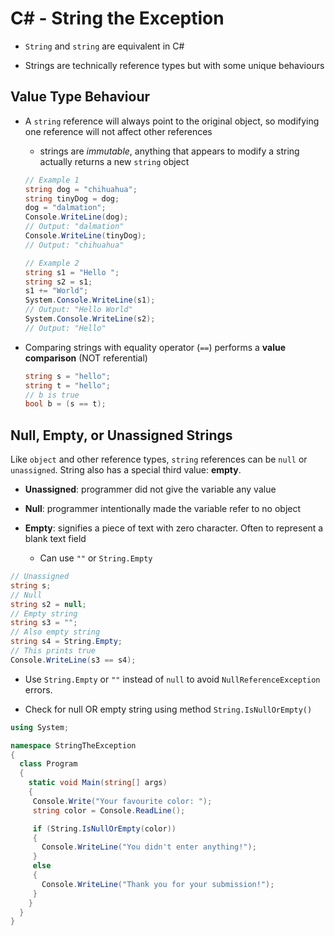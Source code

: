 # C# - String the Exception

- `String` and `string` are equivalent in C#

- Strings are technically reference types but with some unique behaviours

## Value Type Behaviour

- A `string` reference will always point to the original object, so modifying one reference will not affect other references

  - strings are _immutable_, anything that appears to modify a string actually returns a new `string` object

  ```c#
  // Example 1
  string dog = "chihuahua";
  string tinyDog = dog;
  dog = "dalmation";
  Console.WriteLine(dog);
  // Output: "dalmation"
  Console.WriteLine(tinyDog);
  // Output: "chihuahua"

  // Example 2
  string s1 = "Hello ";
  string s2 = s1;
  s1 += "World";
  System.Console.WriteLine(s1);
  // Output: "Hello World"
  System.Console.WriteLine(s2);
  // Output: "Hello"
  ```

- Comparing strings with equality operator (`==`) performs a **value comparison** (NOT referential)

  ```c#
  string s = "hello";
  string t = "hello";
  // b is true
  bool b = (s == t);
  ```

## Null, Empty, or Unassigned Strings

Like `object` and other reference types, `string` references can be `null` or `unassigned`. String also has a special third value: **empty**.

- **Unassigned**: programmer did not give the variable any value

- **Null**: programmer intentionally made the variable refer to no object

- **Empty**: signifies a piece of text with zero character. Often to represent a blank text field
  - Can use `""` or `String.Empty`

```c#
// Unassigned
string s;
// Null
string s2 = null;
// Empty string
string s3 = "";
// Also empty string
string s4 = String.Empty;
// This prints true
Console.WriteLine(s3 == s4);
```

- Use `String.Empty` or `""` instead of `null` to avoid `NullReferenceException` errors.

- Check for null OR empty string using method `String.IsNullOrEmpty()`

```c#
using System;

namespace StringTheException
{
  class Program
  {
    static void Main(string[] args)
    {
     Console.Write("Your favourite color: ");
     string color = Console.ReadLine();

     if (String.IsNullOrEmpty(color))
     {
       Console.WriteLine("You didn't enter anything!");
     }
     else
     {
       Console.WriteLine("Thank you for your submission!");
     }
    }
  }
}
```
